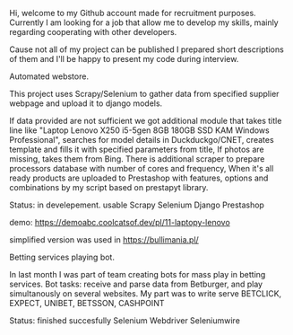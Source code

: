 Hi, welcome to my Github account made for recruitment purposes. 
Currently I am looking for a job that allow me to develop my skills, mainly regarding cooperating with other developers.

Cause not all of my project can be published I prepared short descriptions of them and I'll be happy to present
my code during interview.


Automated webstore.

This project uses Scrapy/Selenium to gather data from specified supplier webpage and upload it to django models.

If data provided are not sufficient we got additional module that takes title line like 
"Laptop Lenovo X250 i5-5gen 8GB 180GB SSD KAM Windows Professional", searches for model details in Duckduckgo/CNET,
creates template and fills it with specified parameters from title, If photos are missing, takes them from Bing.
There is additional scraper to prepare processors database with number of cores and frequency,
When it's all ready products are uploaded to Prestashop with features, options and combinations by my script based on prestapyt library. 

Status: in develepement. usable
Scrapy
Selenium
Django
Prestashop

demo: https://demoabc.coolcatsof.dev/pl/11-laptopy-lenovo

simplified version was used in https://bullimania.pl/



Betting services playing bot.

In last month I was part of team creating bots for mass play in betting services. 
Bot tasks:
receive and parse data from Betburger,
and play simultanously on several websites. 
My part was to write serve BETCLICK, EXPECT, UNIBET, BETSSON, CASHPOINT

Status: finished succesfully
Selenium Webdriver
Seleniumwire
